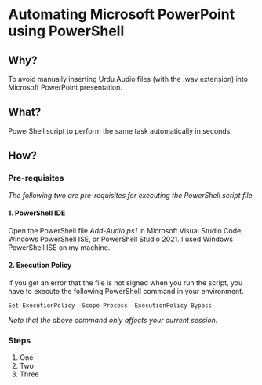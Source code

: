 # Automating Microsoft PowerPoint using PowerShell
## Why?
To avoid manually inserting Urdu Audio files (with the .wav extension) into Microsoft PowerPoint presentation.
## What?
PowerShell script to perform the same task automatically in seconds.
## How?
### Pre-requisites
*The following two are pre-requisites for executing the PowerShell script file.*
#### 1. PowerShell IDE
Open the PowerShell file _Add-Audio.ps1_ in Microsoft Visual Studio Code, Windows PowerShell ISE, or PowerShell Studio 2021. I used Windows PowerShell ISE on my machine.
#### 2. Execution Policy
If you get an error that the file is not signed when you run the script, you have to execute the following PowerShell command in your environment.
```
Set-ExecutionPolicy -Scope Process -ExecutionPolicy Bypass
```
*Note that the above command only affects your current session.*
### Steps
1. One
1. Two
1. Three
